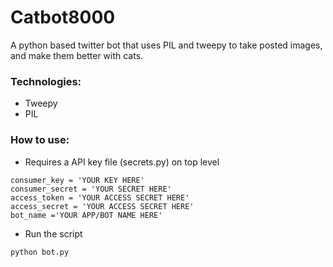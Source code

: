 # Catbot8000
A python based twitter bot that uses PIL and tweepy to take posted images, and make them better with cats.

### Technologies:
* Tweepy
* PIL

### How to use:

* Requires a API key file (secrets.py) on top level
```
consumer_key = 'YOUR KEY HERE'
consumer_secret = 'YOUR SECRET HERE' 
access_token = 'YOUR ACCESS SECRET HERE'
access_secret = 'YOUR ACCESS SECRET HERE'
bot_name ='YOUR APP/BOT NAME HERE'
```
* Run the script
```
python bot.py
```

